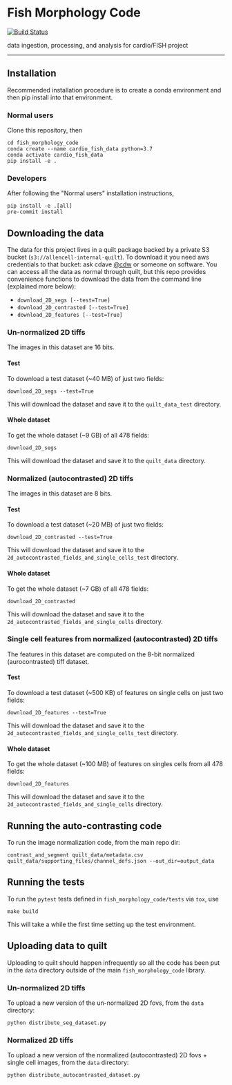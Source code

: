 # Fish Morphology Code

[![Build Status](https://github.com/AllenCellModeling/fish_morphology_code/workflows/Build%20Master/badge.svg)](https://github.com/AllenCellModeling/fish_morphology_code/actions)

data ingestion, processing, and analysis for cardio/FISH project

---


## Installation
Recommended installation procedure is to create a conda environment and then pip install into that environment.

### Normal users
Clone this repository, then
```
cd fish_morphology_code
conda create --name cardio_fish_data python=3.7
conda activate cardio_fish_data
pip install -e .
```

### Developers

After following the "Normal users" installation instructions,
```
pip install -e .[all]
pre-commit install
```

## Downloading the data

The data for this project lives in a quilt package backed by a private S3 bucket (`s3://allencell-internal-quilt`).
To download it you need aws credentials to that bucket: ask cdave [@cdw]( https://github.com/cdw ) or someone on software.
You can access all the data as normal through quilt, but this repo provides convenience functions to download the data from the command line (explained more below):

 - `download_2D_segs [--test=True]`
 - `download_2D_contrasted [--test=True]`
 - `download_2D_features [--test=True]`


### Un-normalized 2D tiffs
The images in this dataset are 16 bits.

#### Test
To download a test dataset (~40 MB) of just two fields:
```
download_2D_segs --test=True
```
This will download the dataset and save it to the `quilt_data_test` directory.

#### Whole dataset
To get the whole dataset (~9 GB) of all 478 fields:
```
download_2D_segs
```
This will download the dataset and save it to the `quilt_data` directory.

### Normalized (autocontrasted) 2D tiffs
The images in this dataset are 8 bits.

#### Test
To download a test dataset (~20 MB) of just two fields:
```
download_2D_contrasted --test=True
```
This will download the dataset and save it to the `2d_autocontrasted_fields_and_single_cells_test` directory.

#### Whole dataset
To get the whole dataset (~7 GB) of all 478 fields:
```
download_2D_contrasted
```
This will download the dataset and save it to the `2d_autocontrasted_fields_and_single_cells` directory.


### Single cell features from normalized (autocontrasted) 2D tiffs
The features in this dataset are computed on the 8-bit normalized (aurocontrasted) tiff dataset.

#### Test
To download a test dataset (~500 KB) of features on single cells on just two fields:
```
download_2D_features --test=True
```
This will download the dataset and save it to the `2d_autocontrasted_fields_and_single_cells_test` directory.

#### Whole dataset
To get the whole dataset (~100 MB) of features on singles cells from all 478 fields:
```
download_2D_features
```
This will download the dataset and save it to the `2d_autocontrasted_fields_and_single_cells` directory.


## Running the auto-contrasting code
To run the image normalization code, from the main repo dir:
```
contrast_and_segment quilt_data/metadata.csv quilt_data/supporting_files/channel_defs.json --out_dir=output_data
```

## Running the tests
To run the `pytest` tests defined in `fish_morphology_code/tests` via `tox`, use
```
make build
```
This will take a while the first time setting up the test environment.

## Uploading data to quilt
Uploading to quilt should happen infrequently so all the code has been put in the `data` directory outside of the main `fish_morphology_code` library.

### Un-normalized 2D tiffs
To upload a new version of the un-normalized 2D fovs, from the `data` directory:
```
python distribute_seg_dataset.py
```

### Normalized 2D tiffs
To upload a new version of the normalized (autocontrasted) 2D fovs + single cell images, from the `data` directory:
```
python distribute_autocontrasted_dataset.py
```
